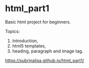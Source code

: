 # html_part1
Basic html project for beginners.

Topics: 
1. Introduction, 
2. html5 templates, 
3. heading, paragraph and image tag.

https://subrinalisa.github.io/html_part1/
